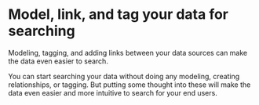 # Model, link, and tag your data for searching

Modeling, tagging, and adding links between your data sources can make the data even easier to search.

You can start searching your data without doing any modeling, creating relationships, or tagging. But putting some thought into these will make the data even easier and more intuitive to search for your end users.


